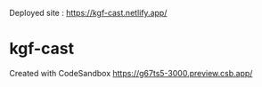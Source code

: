Deployed site : https://kgf-cast.netlify.app/

# kgf-cast
Created with CodeSandbox
https://g67ts5-3000.preview.csb.app/
